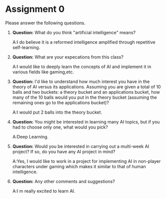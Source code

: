 # Assignment 0

Please answer the following questions.

1. **Question:** What do you think "artificial intelligence" means?

    A:I do believe it is a reformed intelligence amplified through repetitive self-learning.

1. **Question:** What are your expecations from this class?

    A:I would like to deeply learn the concepts of AI and implement it in various fields like gaming,etc.

1. **Question:** I'd like to understand how much interest you have in the theory of AI versus its applications. Assuming you are given a total of 10 balls and two buckets: a theory bucket and an applications bucket, how many of the 10 balls would you put in the theory bucket (assuming the remaining ones go to the applications bucket)?

    A:I would put 2 balls into the theory bucket.

1. **Question:** You might be interested in learning many AI topics, but if you had to choose only one, what would you pick?

    A:Deep Learning.
    
1. **Question:** Would you be interested in carrying out a multi-week AI project? If so, do you have any AI project in mind?

    A:Yes, I would like to work in a project for implementing AI in non-player characters under gaming which makes it similar to that of human intelligence.

1. **Question:** Any other comments and suggestions?

    A:I m really excited to learn AI.
